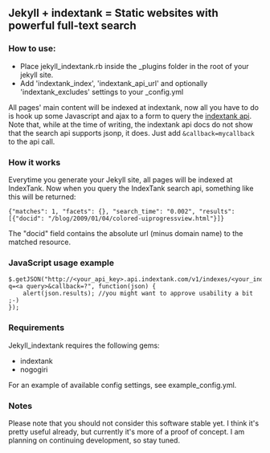 ## Jekyll + indextank = Static websites with powerful full-text search

### How to use:
* Place jekyll_indextank.rb inside the _plugins folder in the root of your jekyll site.
* Add 'indextank_index', 'indextank_api_url' and optionally 'indextank_excludes' settings to your _config.yml

All pages' main content will be indexed at indextank, now all you have to do is hook up some Javascript and ajax
to a form to query the [indextank api](http://indextank.com/documentation/api#searching).  
Note that, while at the time of writing, the indextank api docs do not show that the search api supports jsonp, it does.
Just add `&callback=mycallback` to the api call.

### How it works
Everytime you generate your Jekyll site, all pages will be indexed at IndexTank. Now when you query the IndexTank search api,
something like this will be returned:

	{"matches": 1, "facets": {}, "search_time": "0.002", "results": [{"docid": "/blog/2009/01/04/colored-uiprogressview.html"}]}

The "docid" field contains the absolute url (minus domain name) to the matched resource.

### JavaScript usage example

	$.getJSON("http://<your_api_key>.api.indextank.com/v1/indexes/<your_index>/search?q=<a query>&callback=?", function(json) {
    	alert(json.results); //you might want to approve usability a bit ;-)
	});

### Requirements
Jekyll_indextank requires the following gems:

* indextank
* nogogiri

For an example of available config settings, see example_config.yml.

### Notes
Please note that you should not consider this software stable yet. I think it's pretty useful already, but currently it's more of a proof of concept. I am planning on continuing development, so stay tuned.  
